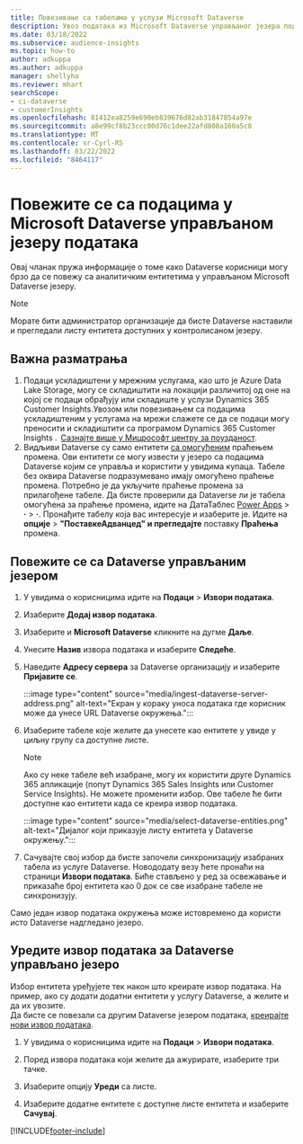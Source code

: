 ```yaml
---
title: Повезивање са табелама у услузи Microsoft Dataverse
description: Увоз података из Microsoft Dataverse управљаног језера података.
ms.date: 03/18/2022
ms.subservice: audience-insights
ms.topic: how-to
author: adkuppa
ms.author: adkuppa
manager: shellyha
ms.reviewer: mhart
searchScope:
- ci-dataverse
- customerInsights
ms.openlocfilehash: 81412ea8259e690eb839676d82ab31847854a97e
ms.sourcegitcommit: a8e99cf8b23ccc00d76c1dee22afd808a160a5c8
ms.translationtype: MT
ms.contentlocale: sr-Cyrl-RS
ms.lasthandoff: 03/22/2022
ms.locfileid: "8464117"
---
```

# <a name="connect-to-data-in-a-microsoft-dataverse-managed-data-lake"></a>Повежите се са подацима у Microsoft Dataverse управљаном језеру података

Овај чланак пружа информације о томе како Dataverse корисници могу брзо да се повежу са аналитичким ентитетима у управљаном Microsoft Dataverse језеру. 

> [!NOTE]
> Морате бити администратор организације да бисте Dataverse наставили и прегледали листу ентитета доступних у контролисаном језеру.

## <a name="important-considerations"></a>Важна разматрања

1. Подаци ускладиштени у мрежним услугама, као што је Azure Data Lake Storage, могу се складиштити на локацији различитој од оне на којој се подаци обрађују или складиште у услузи Dynamics 365 Customer Insights.Увозом или повезивањем са подацима ускладиштеним у услугама на мрежи слажете се да се подаци могу преносити и складиштити са програмом Dynamics 365 Customer Insights .  [Сазнајте више у Мицрософт центру за поузданост](https://www.microsoft.com/trust-center).
2. Видљиви Dataverse су само ентитети [са омогућеним](/power-platform/admin/enable-change-tracking-control-data-synchronization) праћењем промена. Ови ентитети се могу извести у језеро са подацима Dataverse којим се управља и користити у увидима купаца. Табеле без оквира Dataverse подразумевано имају омогућено праћење промена. Потребно је да укључите праћење промена за прилагођене табеле. Да бисте проверили да Dataverse ли је табела омогућена за праћење промена, идите на ДатаТаблес [Power Apps](https://make.powerapps.com) > **·** > **·**. Пронађите табелу која вас интересује и изаберите је. Идите на **опције** > **"ПоставкеАдванцед" и прегледајте** поставку **Праћења** промена.

## <a name="connect-to-a-dataverse-managed-lake"></a>Повежите се са Dataverse управљаним језером

1. У увидима о корисницима идите на **Подаци** > **Извори података**.

2. Изаберите **Додај извор података**.

3. Изаберите и **Microsoft Dataverse** кликните на дугме **Даље**.

4. Унесите **Назив** извора података и изаберите **Следеће**. 

5. Наведите **Адресу сервера** за Dataverse организацију и изаберите **Пријавите се**.

   :::image type="content" source="media/ingest-dataverse-server-address.png" alt-text="Екран у кораку уноса података где корисник може да унесе URL Dataverse окружења.":::

6. Изаберите табеле које желите да унесете као ентитете у увиде у циљну групу са доступне листе.    

   > [!NOTE]
   > Ако су неке табеле већ изабране, могу их користити друге Dynamics 365 апликације (попут Dynamics 365 Sales Insights или Customer Service Insights). Не можете променити избор. Ове табеле ће бити доступне као ентитети када се креира извор података.

   :::image type="content" source="media/select-dataverse-entities.png" alt-text="Дијалог који приказује листу ентитета у Dataverse окружењу.":::

7. Сачувајте свој избор да бисте започели синхронизацију изабраних табела из услуге Dataverse. Новододату везу ћете пронаћи на страници **Извори података**. Биће стављено у ред за освежавање и приказаће број ентитета као 0 док се све изабране табеле не синхронизују.

Само један извор података окружења може истовремено да користи исто Dataverse надгледано језеро.

## <a name="edit-a-dataverse-managed-lake-data-source"></a>Уредите извор података за Dataverse управљано језеро

Избор ентитета уређујете тек након што креирате извор података. На пример, ако су додати додатни ентитети у услугу Dataverse, а желите и да их увозите.    
Да бисте се повезали са другим Dataverse језером података, [креирајте нови извор података](#connect-to-a-dataverse-managed-lake).

1. У увидима о корисницима идите на **Подаци** > **Извори података**.

2. Поред извора података који желите да ажурирате, изаберите три тачке.

3. Изаберите опцију **Уреди** са листе.

4. Изаберите додатне ентитете с доступне листе ентитета и изаберите **Сачувај**.

[!INCLUDE[footer-include](../includes/footer-banner.md)]
